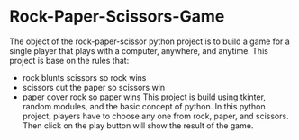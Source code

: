 # Rock-Paper-Scissors-Game
The object of the rock-paper-scissor python project is to build a game for a single player that plays with a computer, anywhere, and anytime.
This project is base on the rules that:
- rock blunts scissors so rock wins
- scissors cut the paper so scissors win
- paper cover rock so paper wins
This project is build using tkinter, random modules, and the basic concept of python.
In this python project, players have to choose any one from rock, paper, and scissors. Then click on the play button will show the result of the game.
